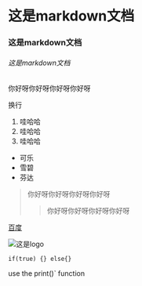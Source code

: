 #  这是markdown文档 
### 这是markdown文档
###### 这是markdown文档

你好呀你好呀你好呀你好呀 

换行

1. 哇哈哈 
1. 哇哈哈 
1. 哇哈哈 
 
* 可乐 
* 雪碧
* 芬达

> 你好呀你好呀你好呀你好呀 
>> 你好呀你好呀你好呀你好呀 

[ 百度 ](http://www.baidu.com)

![ 这是logo ](http://www.edu2act.net/static/img/logo.png)

    if(true) {} else{}
    
use the print()` function